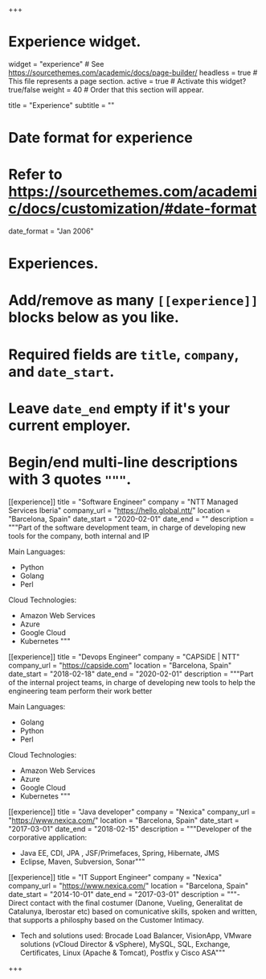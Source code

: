 +++
# Experience widget.
widget = "experience"  # See https://sourcethemes.com/academic/docs/page-builder/
headless = true  # This file represents a page section.
active = true  # Activate this widget? true/false
weight = 40  # Order that this section will appear.

title = "Experience"
subtitle = ""

# Date format for experience
#   Refer to https://sourcethemes.com/academic/docs/customization/#date-format
date_format = "Jan 2006"

# Experiences.
#   Add/remove as many `[[experience]]` blocks below as you like.
#   Required fields are `title`, `company`, and `date_start`.
#   Leave `date_end` empty if it's your current employer.
#   Begin/end multi-line descriptions with 3 quotes `"""`.
[[experience]]
  title = "Software Engineer"
  company = "NTT Managed Services Iberia"
  company_url = "https://hello.global.ntt/"
  location = "Barcelona, Spain"
  date_start = "2020-02-01"
  date_end = ""
  description = """Part of the software development team, in charge of developing new tools for the company, both internal and IP 

  Main Languages:

  * Python
  * Golang
  * Perl

  Cloud Technologies:

  * Amazon Web Services
  * Azure
  * Google Cloud
  * Kubernetes
  """

[[experience]]
  title = "Devops Engineer"
  company = "CAPSiDE | NTT"
  company_url = "https://capside.com"
  location = "Barcelona, Spain"
  date_start = "2018-02-18"
  date_end = "2020-02-01"
  description = """Part of the internal project teams, in charge of developing new tools to help the engineering team perform their work better

  Main Languages:

  * Golang
  * Python
  * Perl

  Cloud Technologies:

  * Amazon Web Services
  * Azure
  * Google Cloud
  * Kubernetes
  """

[[experience]]
  title = "Java developer"
  company = "Nexica"
  company_url = "https://www.nexica.com/"
  location = "Barcelona, Spain"
  date_start = "2017-03-01"
  date_end = "2018-02-15"
  description = """Developer of the corporative application: 

- Java EE, CDI, JPA , JSF/Primefaces, Spring, Hibernate, JMS 
- Eclipse, Maven, Subversion, Sonar"""

[[experience]]
  title = "IT Support Engineer"
  company = "Nexica"
  company_url = "https://www.nexica.com/"
  location = "Barcelona, Spain"
  date_start = "2014-10-01"
  date_end = "2017-03-01"
  description = """- Direct contact with the final costumer (Danone, Vueling, Generalitat de Catalunya, Iberostar etc) based on comunicative skills, spoken and written, that supports a philosphy based on the Customer Intimacy.

- Tech and solutions used: Brocade Load Balancer, VisionApp, VMware solutions (vCloud Director & vSphere), MySQL, SQL, Exchange, Certificates, Linux (Apache & Tomcat), Postfix y Cisco ASA"""

+++
